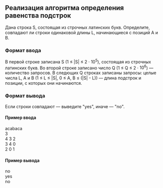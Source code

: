 ## Реализация алгоритма определения равенства подстрок

Дана строка S, состоящая из строчных латинских букв.
Определите, совпадают ли строки одинаковой длины L, начинающиеся с позиций A и B.

### Формат ввода

В первой строке записана S (1 ≤ |S| ≤ 2 ⋅ $10^5$), состоящая из строчных латинских букв.
Во второй строке записано число Q (1 ≤ Q ≤ 2 ⋅ $10^6$) — количество запросов.
В следющих Q строках записаны запросы: целые числа L, A и B (1 ≤ L ≤ |S|, 0 ≤ A, B ≤ (|S| - L)) — длина подстрок и позиции, с которых они начинаются.
### Формат вывода

Если строки совпадают — выведите "yes", иначе — "no".

#### Пример ввода
acabaca  
3  
4 3 2  
3 4 0  
2 0 1  

#### Пример вывода
no  
yes  
no  
